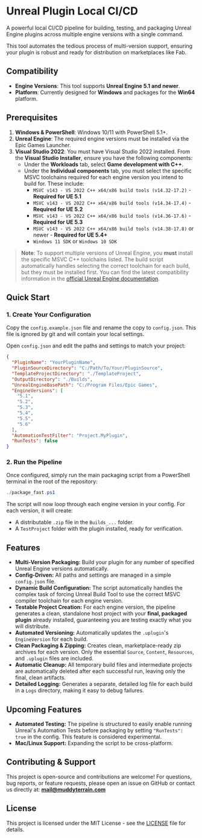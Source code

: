 # Unreal Plugin Local CI/CD

A powerful local CI/CD pipeline for building, testing, and packaging Unreal Engine plugins across multiple engine versions with a single command.

This tool automates the tedious process of multi-version support, ensuring your plugin is robust and ready for distribution on marketplaces like Fab.

## Compatibility

* **Engine Versions**: This tool supports **Unreal Engine 5.1 and newer**.
* **Platform**: Currently designed for **Windows** and packages for the **Win64** platform.

## Prerequisites

1.  **Windows & PowerShell**: Windows 10/11 with PowerShell 5.1+.
2.  **Unreal Engine**: The required engine versions must be installed via the Epic Games Launcher.
3.  **Visual Studio 2022**: You must have Visual Studio 2022 installed. From the **Visual Studio Installer**, ensure you have the following components:
    * Under the **Workloads** tab, select **Game development with C++**.
    * Under the **Individual components** tab, you must select the specific MSVC toolchains required for each engine version you intend to build for. These include:
        * `MSVC v143 - VS 2022 C++ x64/x86 build tools (v14.32-17.2)` - **Required for UE 5.1**
        * `MSVC v143 - VS 2022 C++ x64/x86 build tools (v14.34-17.4)` - **Required for UE 5.2**
        * `MSVC v143 - VS 2022 C++ x64/x86 build tools (v14.36-17.6)` - **Required for UE 5.3**
        * `MSVC v143 - VS 2022 C++ x64/x86 build tools (v14.38-17.8)` or newer - **Required for UE 5.4+**
        * `Windows 11 SDK` or `Windows 10 SDK`

> **Note**: To support multiple versions of Unreal Engine, you **must** install the specific MSVC C++ toolchains listed. The build script automatically handles selecting the correct toolchain for each build, but they must be installed first. You can find the latest compatibility information in the [official Unreal Engine documentation](https://dev.epicgames.com/documentation/en-us/unreal-engine/setting-up-visual-studio-development-environment-for-cplusplus-projects-in-unreal-engine).

## Quick Start

### 1. Create Your Configuration

Copy the `config.example.json` file and rename the copy to `config.json`. This file is ignored by git and will contain your local settings.

Open `config.json` and edit the paths and settings to match your project:

```json
{
  "PluginName": "YourPluginName",
  "PluginSourceDirectory": "C:/Path/To/Your/PluginSource",
  "TemplateProjectDirectory": "./TemplateProject",
  "OutputDirectory": "./Builds",
  "UnrealEngineBasePath": "C:/Program Files/Epic Games",
  "EngineVersions": [
    "5.1",
    "5.2",
    "5.3",
    "5.4",
    "5.5",
    "5.6"
  ],
  "AutomationTestFilter": "Project.MyPlugin",
  "RunTests": false
}

```

### 2. Run the Pipeline

Once configured, simply run the main packaging script from a PowerShell terminal in the root of the repository:

```powershell
./package_fast.ps1
```

The script will now loop through each engine version in your config. For each version, it will create:
* A distributable `.zip` file in the `Builds_...` folder.
* A `TestProject` folder with the plugin installed, ready for verification.

## Features

* **Multi-Version Packaging:** Build your plugin for any number of specified Unreal Engine versions automatically.
* **Config-Driven:** All paths and settings are managed in a simple `config.json` file.
* **Dynamic Build Configuration:** The script automatically handles the complex task of forcing Unreal Build Tool to use the correct MSVC compiler toolchain for each engine version.
* **Testable Project Creation:** For each engine version, the pipeline generates a clean, standalone host project with your **final, packaged plugin** already installed, guaranteeing you are testing exactly what you will distribute.
* **Automated Versioning:** Automatically updates the `.uplugin`'s `EngineVersion` for each build.
* **Clean Packaging & Zipping:** Creates clean, marketplace-ready zip archives for each version. Only the essential `Source`, `Content`, `Resources`, and `.uplugin` files are included.
* **Automatic Cleanup:** All temporary build files and intermediate projects are automatically deleted after each successful run, leaving only the final, clean artifacts.
* **Detailed Logging:** Generates a separate, detailed log file for each build in a `Logs` directory, making it easy to debug failures.

## Upcoming Features

* **Automated Testing:** The pipeline is structured to easily enable running Unreal's Automation Tests before packaging by setting `"RunTests": true` in the config. This feature is considered experimental.
* **Mac/Linux Support:** Expanding the script to be cross-platform.

## Contributing & Support

This project is open-source and contributions are welcome! For questions, bug reports, or feature requests, please open an issue on GitHub or contact us directly at: **mail@muddyterrain.com**

## License

This project is licensed under the MIT License - see the [LICENSE](LICENSE) file for details.